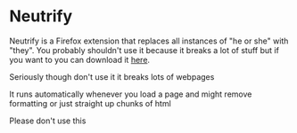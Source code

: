 # Neutrify

Neutrify is a Firefox extension that replaces all instances of "he or she" with "they". You probably shouldn't use it because it breaks a lot of stuff but if you want to you can download it [here](https://github.com/jwhamilton99/neutrify/releases/tag/1.0).

Seriously though don't use it it breaks lots of webpages

It runs automatically whenever you load a page and might remove formatting or just straight up chunks of html

Please don't use this